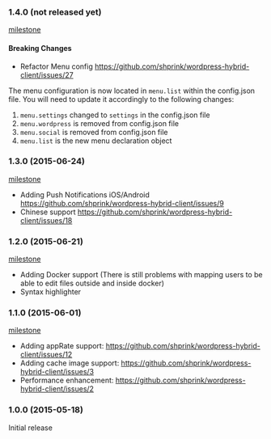 <a name="1.4.0"></a>
### 1.4.0  (not released yet)

[milestone](https://github.com/shprink/wordpress-hybrid-client/milestones/1.4.0)

#### Breaking Changes

* Refactor Menu config <https://github.com/shprink/wordpress-hybrid-client/issues/27>

The menu configuration is now located in ```menu.list``` within the config.json file. You will need to update it accordingly to the following changes:

1. ```menu.settings``` changed to ```settings``` in the config.json file
1. ```menu.wordpress``` is removed from config.json file
1. ```menu.social``` is removed from config.json file
1. ```menu.list``` is the new menu declaration object

<a name="1.3.0"></a>
### 1.3.0  (2015-06-24)

[milestone](https://github.com/shprink/wordpress-hybrid-client/milestones/1.3.0)

* Adding Push Notifications iOS/Android <https://github.com/shprink/wordpress-hybrid-client/issues/9>
* Chinese support <https://github.com/shprink/wordpress-hybrid-client/issues/18>

<a name="1.2.0"></a>
### 1.2.0  (2015-06-21)

[milestone](https://github.com/shprink/wordpress-hybrid-client/milestones/1.2.0)

* Adding Docker support (There is still problems with mapping users to be able to edit files outside and inside docker)
* Syntax highlighter

<a name="1.1.0"></a>
### 1.1.0  (2015-06-01)

[milestone](https://github.com/shprink/wordpress-hybrid-client/milestones/1.1.0)

* Adding appRate support: <https://github.com/shprink/wordpress-hybrid-client/issues/12>
* Adding cache image support: <https://github.com/shprink/wordpress-hybrid-client/issues/3>
* Performance enhancement: <https://github.com/shprink/wordpress-hybrid-client/issues/2>

<a name="1.0.0"></a>
### 1.0.0  (2015-05-18)

Initial release
